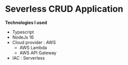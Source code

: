 # Severless CRUD Application
**Technologies I used**
- Typescript
- NodeJs 16
- Cloud provider : AWS
  - AWS Lambda
  - AWS API Gateway
- IAC : Serverless
